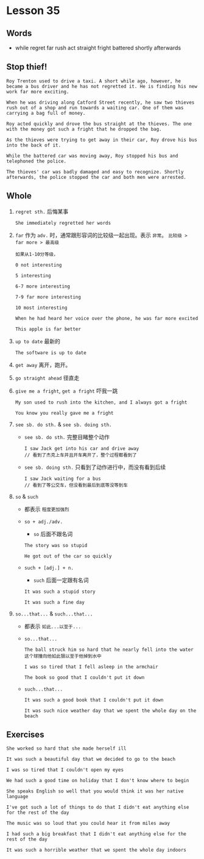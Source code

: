 # Lesson 35

## Words

- while regret far rush act straight fright battered shortly afterwards

## Stop thief!

```
Roy Trenton used to drive a taxi. A short while ago, however, he became a bus driver and he has not regretted it. He is finding his new work far more exciting.

When he was driving along Catford Street recently, he saw two thieves rush out of a shop and run towards a waiting car. One of them was carrying a bag full of money.

Roy acted quickly and drove the bus straight at the thieves. The one with the money got such a fright that he dropped the bag.

As the thieves were trying to get away in their car, Roy drove his bus into the back of it.

While the battered car was moving away, Roy stopped his bus and telephoned the police.

The thieves' car was badly damaged and easy to recognize. Shortly afterwards, the police stopped the car and both men were arrested.
```

## Whole

1.  `regret sth.` 后悔某事

    ```
    She immediately regretted her words
    ```

2.  `far` 作为 `adv.` 时，通常跟形容词的比较级一起出现。表示 `非常`。 `比较级 > far more > 最高级`

    ```
    如果从1-10分等级，

    0 not interesting

    5 interesting

    6-7 more interesting

    7-9 far more interesting

    10 most interesting
    ```

    ```
    When he had heard her voice over the phone, he was far more excited

    This apple is far better
    ```

3.  `up to date` 最新的

    ```
    The software is up to date
    ```

4.  `get away` 离开，跑开。

5.  `go straight ahead` 径直走

6.  `give me a fright`, `get a fright` 吓我一跳

    ```
    My son used to rush into the kitchen, and I always got a fright

    You know you really gave me a fright
    ```

7.  `see sb. do sth.` & `see sb. doing sth.`

    - `see sb. do sth.` 完整目睹整个动作

      ```
      I saw Jack get into his car and drive away
      // 看到了杰克上车并且开车离开了，整个过程都看到了
      ```

    - `see sb. doing sth.` 只看到了动作进行中，而没有看到后续

      ```
      I saw Jack waiting for a bus
      // 看到了等公交车，但没看到最后到底等没等到车
      ```

8.  `so` & `such`

    - 都表示 `程度更加强烈`

    - `so + adj./adv.`

      - `so` 后面不跟名词

      ```
      The story was so stupid

      He got out of the car so quickly
      ```

    - `such + [adj.] + n.`

      - `such` 后面一定跟有名词

      ```
      It was such a stupid story

      It was such a fine day
      ```

9.  `so...that...` & `such...that...`

    - 都表示 `如此...以至于...`

    - `so...that...`

      ```
      The ball struck him so hard that he nearly fell into the water
      这个球撞向他如此狠以至于他掉到水中

      I was so tired that I fell asleep in the armchair

      The book so good that I couldn't put it down
      ```

    - `such...that...`

      ```
      It was such a good book that I couldn't put it down

      It was such nice weather day that we spent the whole day on the beach
      ```

## Exercises

```
She worked so hard that she made herself ill
```

```
It was such a beautiful day that we decided to go to the beach
```

```
I was so tired that I couldn't open my eyes
```

```
We had such a good time on holiday that I don't know where to begin
```

```
She speaks English so well that you would think it was her native language
```

```
I've got such a lot of things to do that I didn't eat anything else for the rest of the day
```

```
The music was so loud that you could hear it from miles away
```

```
I had such a big breakfast that I didn't eat anything else for the rest of the day
```

```
It was such a horrible weather that we spent the whole day indoors
```

